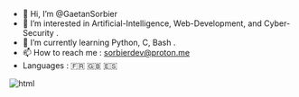- 👋 Hi, I’m @GaetanSorbier
- 👀 I’m interested in Artificial-Intelligence, Web-Development, and Cyber-Security . 
- 🌱 I’m currently learning Python, C, Bash . 
- 📫 How to reach me : sorbierdev@proton.me
- Languages : 🇫🇷 🇬🇧 🇪🇸
<img align="left" alt="html" witdh="25px" src="https://cdn.jsdelivr.net/gh/devicons/devicon/icons/html5/html5-plain-wordmark.svg" style="padding-right:11px;" />
